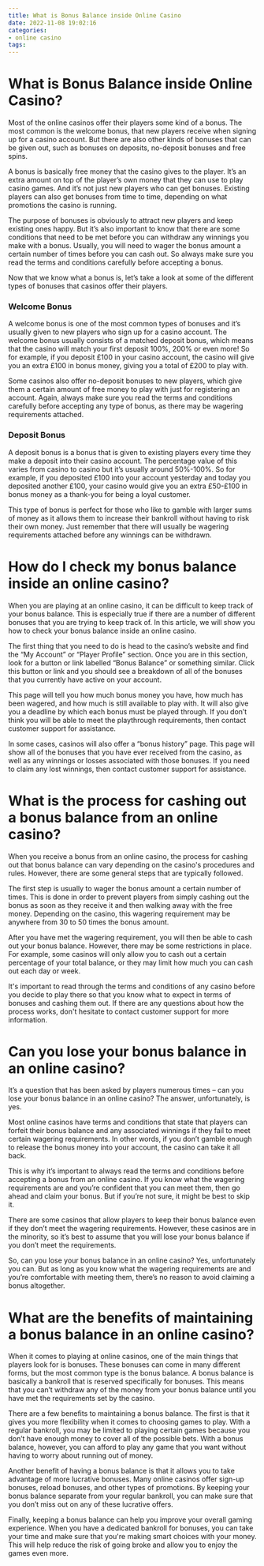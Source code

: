 ```yaml
---
title: What is Bonus Balance inside Online Casino
date: 2022-11-08 19:02:16
categories:
- online casino
tags:
---
```



#  What is Bonus Balance inside Online Casino?

Most of the online casinos offer their players some kind of a bonus. The most common is the welcome bonus, that new players receive when signing up for a casino account. But there are also other kinds of bonuses that can be given out, such as bonuses on deposits, no-deposit bonuses and free spins.

A bonus is basically free money that the casino gives to the player. It’s an extra amount on top of the player’s own money that they can use to play casino games. And it’s not just new players who can get bonuses. Existing players can also get bonuses from time to time, depending on what promotions the casino is running.

The purpose of bonuses is obviously to attract new players and keep existing ones happy. But it’s also important to know that there are some conditions that need to be met before you can withdraw any winnings you make with a bonus. Usually, you will need to wager the bonus amount a certain number of times before you can cash out. So always make sure you read the terms and conditions carefully before accepting a bonus.

Now that we know what a bonus is, let’s take a look at some of the different types of bonuses that casinos offer their players.

###  Welcome Bonus

A welcome bonus is one of the most common types of bonuses and it’s usually given to new players who sign up for a casino account. The welcome bonus usually consists of a matched deposit bonus, which means that the casino will match your first deposit 100%, 200% or even more! So for example, if you deposit £100 in your casino account, the casino will give you an extra £100 in bonus money, giving you a total of £200 to play with.

Some casinos also offer no-deposit bonuses to new players, which give them a certain amount of free money to play with just for registering an account. Again, always make sure you read the terms and conditions carefully before accepting any type of bonus, as there may be wagering requirements attached.

### Deposit Bonus

A deposit bonus is a bonus that is given to existing players every time they make a deposit into their casino account. The percentage value of this varies from casino to casino but it’s usually around 50%-100%. So for example, if you deposited £100 into your account yesterday and today you deposited another £100, your casino would give you an extra £50-£100 in bonus money as a thank-you for being a loyal customer.

This type of bonus is perfect for those who like to gamble with larger sums of money as it allows them to increase their bankroll without having to risk their own money. Just remember that there will usually be wagering requirements attached before any winnings can be withdrawn.

#  How do I check my bonus balance inside an online casino?

When you are playing at an online casino, it can be difficult to keep track of your bonus balance. This is especially true if there are a number of different bonuses that you are trying to keep track of. In this article, we will show you how to check your bonus balance inside an online casino.

The first thing that you need to do is head to the casino’s website and find the “My Account” or “Player Profile” section. Once you are in this section, look for a button or link labelled “Bonus Balance” or something similar. Click this button or link and you should see a breakdown of all of the bonuses that you currently have active on your account.

This page will tell you how much bonus money you have, how much has been wagered, and how much is still available to play with. It will also give you a deadline by which each bonus must be played through. If you don’t think you will be able to meet the playthrough requirements, then contact customer support for assistance.

In some cases, casinos will also offer a “bonus history” page. This page will show all of the bonuses that you have ever received from the casino, as well as any winnings or losses associated with those bonuses. If you need to claim any lost winnings, then contact customer support for assistance.

#  What is the process for cashing out a bonus balance from an online casino?

When you receive a bonus from an online casino, the process for cashing out that bonus balance can vary depending on the casino's procedures and rules. However, there are some general steps that are typically followed.

The first step is usually to wager the bonus amount a certain number of times. This is done in order to prevent players from simply cashing out the bonus as soon as they receive it and then walking away with the free money. Depending on the casino, this wagering requirement may be anywhere from 30 to 50 times the bonus amount.

After you have met the wagering requirement, you will then be able to cash out your bonus balance. However, there may be some restrictions in place. For example, some casinos will only allow you to cash out a certain percentage of your total balance, or they may limit how much you can cash out each day or week.

It's important to read through the terms and conditions of any casino before you decide to play there so that you know what to expect in terms of bonuses and cashing them out. If there are any questions about how the process works, don't hesitate to contact customer support for more information.

#  Can you lose your bonus balance in an online casino?

It’s a question that has been asked by players numerous times – can you lose your bonus balance in an online casino? The answer, unfortunately, is yes.

Most online casinos have terms and conditions that state that players can forfeit their bonus balance and any associated winnings if they fail to meet certain wagering requirements. In other words, if you don’t gamble enough to release the bonus money into your account, the casino can take it all back.

This is why it’s important to always read the terms and conditions before accepting a bonus from an online casino. If you know what the wagering requirements are and you’re confident that you can meet them, then go ahead and claim your bonus. But if you’re not sure, it might be best to skip it.

There are some casinos that allow players to keep their bonus balance even if they don’t meet the wagering requirements. However, these casinos are in the minority, so it’s best to assume that you will lose your bonus balance if you don’t meet the requirements.

So, can you lose your bonus balance in an online casino? Yes, unfortunately you can. But as long as you know what the wagering requirements are and you’re comfortable with meeting them, there’s no reason to avoid claiming a bonus altogether.

#  What are the benefits of maintaining a bonus balance in an online casino?

When it comes to playing at online casinos, one of the main things that players look for is bonuses. These bonuses can come in many different forms, but the most common type is the bonus balance. A bonus balance is basically a bankroll that is reserved specifically for bonuses. This means that you can’t withdraw any of the money from your bonus balance until you have met the requirements set by the casino.

There are a few benefits to maintaining a bonus balance. The first is that it gives you more flexibility when it comes to choosing games to play. With a regular bankroll, you may be limited to playing certain games because you don’t have enough money to cover all of the possible bets. With a bonus balance, however, you can afford to play any game that you want without having to worry about running out of money.

Another benefit of having a bonus balance is that it allows you to take advantage of more lucrative bonuses. Many online casinos offer sign-up bonuses, reload bonuses, and other types of promotions. By keeping your bonus balance separate from your regular bankroll, you can make sure that you don’t miss out on any of these lucrative offers.

Finally, keeping a bonus balance can help you improve your overall gaming experience. When you have a dedicated bankroll for bonuses, you can take your time and make sure that you're making smart choices with your money. This will help reduce the risk of going broke and allow you to enjoy the games even more.